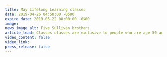 ```yaml
---
title: May Lifelong Learning classes
date: 2019-04-26 04:58:00 -0500
expire_date: 2019-05-22 00:00:00 -0500
image:
news_image_alt: Five Sullivan brothers
article_lead: Classes classes are exclusive to people who are age 50 and older.
video_content: false
video_link:
press_release: false
---
```


